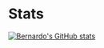 # Stats
[![Bernardo's GitHub stats](https://github-readme-stats.vercel.app/api?username=Bernardo2409)](https://github.com/Bernardo2409/github-readme-stats)
